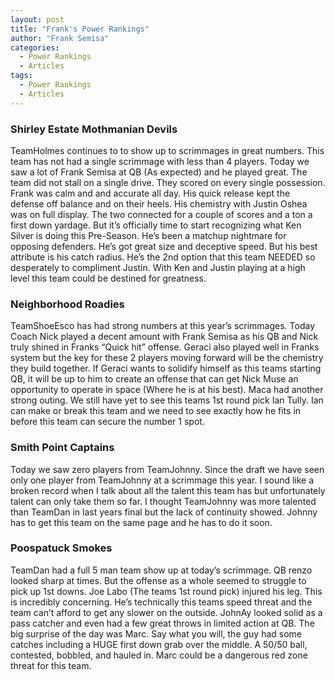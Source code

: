 ```yaml
---
layout: post
title: "Frank's Power Rankings"
author: "Frank Semisa"
categories:
  - Power Rankings
  - Articles
tags:
  - Power Rankings
  - Articles
---
```


### Shirley Estate Mothmanian Devils
TeamHolmes continues to to show up to scrimmages in great numbers. This team has not had a single scrimmage with less than 4 players. Today we saw a lot of Frank Semisa at QB (As expected) and he played great. The team did not stall on a single drive. They scored on every single possession. Frank was calm and and accurate all day. His quick release kept the defense off balance and on their heels. His chemistry with Justin Oshea was on full display. The two connected for a couple of scores and a ton a first down yardage. But it’s officially time to start recognizing what Ken Silver is doing this Pre-Season. He’s been a matchup nightmare for opposing defenders. He’s got great size and deceptive speed. But his best attribute is his catch radius. He’s the 2nd option that this team NEEDED so desperately to compliment Justin. With Ken and Justin playing at a high level this team could be destined for greatness.

### Neighborhood Roadies
TeamShoeEsco has had strong numbers at this year’s scrimmages. Today Coach Nick played a decent amount with Frank Semisa as his QB and Nick truly shined in Franks “Quick hit” offense. Geraci also played well in Franks system but the key for these 2 players moving forward will be the chemistry they build together. If Geraci wants to solidify himself as this teams starting QB, it will be up to him to create an offense that can get Nick Muse an opportunity to operate in space (Where he is at his best). Maca had another strong outing. We still have yet to see this teams 1st round pick Ian Tully. Ian can make or break this team and we need to see exactly how he fits in before this team can secure the number 1 spot. 

### Smith Point Captains
Today we saw zero players from TeamJohnny. Since the draft we have seen only one player from TeamJohnny at a scrimmage this year. I sound like a broken record when I talk about all the talent this team has but unfortunately talent can only take them so far. I thought TeamJohnny was more talented than TeamDan in last years final but the lack of 
continuity showed. Johnny has to get this team on the same page and he has to do it soon. 

### Poospatuck Smokes
TeamDan had a full 5 man team show up at today’s scrimmage. QB renzo looked sharp at times. But the offense as a whole seemed to struggle to pick up 1st downs. Joe Labo (The teams 1st round pick) injured his leg. This is incredibly concerning. He’s technically this teams speed threat and the team can’t afford to get any slower on the outside. JohnAy looked solid as a pass catcher and even had a few great throws in limited action at QB. The big surprise of the day was Marc. Say what you will, the guy had some catches including a HUGE first down grab over the middle. A 50/50 ball, contested, bobbled, and hauled in. Marc could be a dangerous red zone threat for this team. 
